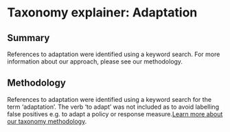# Taxonomy explainer: Adaptation

## Summary

References to adaptation were identified using a keyword search. For more information about our approach, please see our methodology.

## Methodology

References to adaptation were identified using a keyword search for the term ‘adaptation’. The verb ‘to adapt’ was not included as to avoid labelling false positives e.g. to adapt a policy or response measure.[Learn more about our taxonomy methodology](../METHODOLOGY.md).
